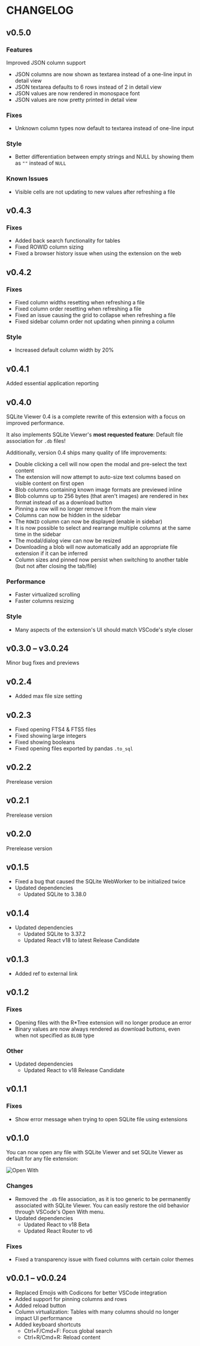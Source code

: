# CHANGELOG

## v0.5.0
### Features
Improved JSON column support
- JSON columns are now shown as textarea instead of a one-line input in detail view
- JSON textarea defaults to 6 rows instead of 2 in detail view
- JSON values are now rendered in monospace font
- JSON values are now pretty printed in detail view

### Fixes
- Unknown column types now default to textarea instead of one-line input

### Style
- Better differentiation between empty strings and NULL by showing them as `""` instead of `NULL`

### Known Issues
- Visible cells are not updating to new values after refreshing a file

## v0.4.3
### Fixes
- Added back search functionality for tables
- Fixed ROWID column sizing
- Fixed a browser history issue when using the extension on the web

## v0.4.2
### Fixes
- Fixed column widths resetting when refreshing a file
- Fixed column order resetting when refreshing a file
- Fixed an issue causing the grid to collapse when refreshing a file
- Fixed sidebar column order not updating when pinning a column
### Style
- Increased default column width by 20%

## v0.4.1
Added essential application reporting

## v0.4.0
SQLite Viewer 0.4 is a complete rewrite of this extension with a focus on improved performance.

It also implements SQLite Viewer's **most requested feature**: Default file association for `.db` files! 

Additionally, version 0.4 ships many quality of life improvements:

- Double clicking a cell will now open the modal and pre-select the text content
- The extension will now attempt to auto-size text columns based on visible content on first open
- Blob columns containing known image formats are previewed inline
- Blob columns up to 256 bytes (that aren't images) are rendered in hex format instead of as a download button
- Pinning a row will no longer remove it from the main view
- Columns can now be hidden in the sidebar
- The `ROWID` column can now be displayed (enable in sidebar)
- It is now possible to select and rearrange multiple columns at the same time in the sidebar
- The modal/dialog view can now be resized
- Downloading a blob will now automatically add an appropriate file extension if it can be inferred
- Column sizes and pinned now persist when switching to another table (but not after closing the tab/file) 

### Performance
- Faster virtualized scrolling
- Faster columns resizing

### Style
- Many aspects of the extension's UI should match VSCode's style closer

## v0.3.0 – v3.0.24
Minor bug fixes and previews 

## v0.2.4
- Added max file size setting

## v0.2.3
- Fixed opening FTS4 & FTS5 files
- Fixed showing large integers
- Fixed showing booleans
- Fixed opening files exported by pandas `.to_sql`

## v0.2.2
Prerelease version

## v0.2.1
Prerelease version

## v0.2.0
Prerelease version

## v0.1.5
* Fixed a bug that caused the SQLite WebWorker to be initialized twice
* Updated dependencies
  * Updated SQLite to 3.38.0

## v0.1.4
* Updated dependencies
  * Updated SQLite to 3.37.2
  * Updated React v18 to latest Release Candidate

## v0.1.3
* Added ref to external link

## v0.1.2
### Fixes
* Opening files with the R*Tree extension will no longer produce an error
* Binary values are now always rendered as download buttons, even when not specified as `BLOB` type

### Other
* Updated dependencies
  * Updated React to v18 Release Candidate

## v0.1.1
### Fixes
* Show error message when trying to open SQLite file using extensions

## v0.1.0
You can now open any file with SQLite Viewer and set SQLite Viewer as default for any file extension:

![Open With](documentation/new.gif)

### Changes
* Removed the `.db` file association, as it is too generic to be permanently associated with SQLite Viewer. 
You can easily restore the old behavior through VSCode's Open With menu.
* Updated dependencies
  * Updated React to v18 Beta
  * Updated React Router to v6

### Fixes
* Fixed a transparency issue with fixed columns with certain color themes

## v0.0.1 – v0.0.24
* Replaced Emojis with Codicons for better VSCode integration
* Added support for pinning columns and rows
* Added reload button 
* Column virtualization: Tables with many columns should no longer impact UI performance
* Added keyboard shortcuts
  - Ctrl+F/Cmd+F: Focus global search
  - Ctrl+R/Cmd+R: Reload content
